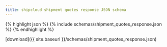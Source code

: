 ```yaml
---
title: shipcloud shipment quotes response JSON schema
---
```


{% highlight json %}
{% include schemas/shipment_quotes_response.json %}
{% endhighlight %}

<i class="glyphicon glyphicon-download-alt"></i> [download]({{ site.baseurl }}/schemas/shipment_quotes_response.json)
